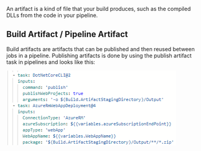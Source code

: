 An artifact is a kind of file that your build produces, such as the compiled DLLs from the code in your pipeline. 

## Build Artifact / Pipeline Artifact

Build artifacts are artifacts that can be published and then reused between jobs in a pipeline. Publishing artifacts is done by using the publish artifact task in pipelines and looks like this:

![Artifact Publishing](./images/artifactpublishing.png)